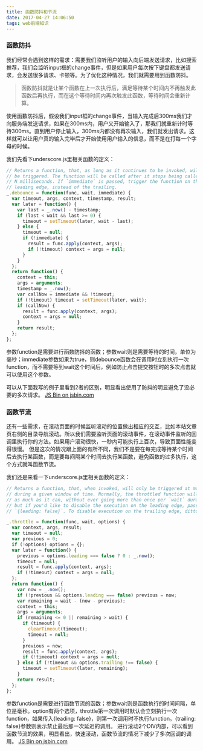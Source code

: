 ```yaml
---
title: 函数防抖和节流
date: 2017-04-27 14:06:50
tags: web前端知识
---
```


### 函数防抖
我们经常会遇到这样的需求：需要我们监听用户的输入向后端发送请求，比如搜索推荐，我们会监听input框的change事件，但是如果用户每次按下键盘都发送请求，会发送很多请求、卡顿等。为了优化这种情况，我们就需要用到函数防抖。

>函数防抖就是让某个函数在上一次执行后，满足等待某个时间内不再触发此函数后再执行，而在这个等待时间内再次触发此函数，等待时间会重新计算。

使用函数防抖后，假设我们input框的change事件，当输入完成后300ms我们才向服务端发送请求，如果在300ms内，用户又开始输入了，那我们就重新计时等待300ms。直到用户停止输入，300ms内都没有再次输入，我们就发出请求。这样就可以让用户真的输入完毕后才开始使用用户输入的信息，而不是在打每一个字母的时候。

我们先看下underscore.js里相关函数的定义：

```javascript
// Returns a function, that, as long as it continues to be invoked, will not
// be triggered. The function will be called after it stops being called for
// N milliseconds. If `immediate` is passed, trigger the function on the
// leading edge, instead of the trailing.
_.debounce = function(func, wait, immediate) {
  var timeout, args, context, timestamp, result;
  var later = function() {
    var last = _.now() - timestamp;
    if (last < wait && last >= 0) {
      timeout = setTimeout(later, wait - last);
    } else {
      timeout = null;
      if (!immediate) {
        result = func.apply(context, args);
        if (!timeout) context = args = null;
      }
    }
  };
  return function() {
    context = this;
    args = arguments;
    timestamp = _.now();
    var callNow = immediate && !timeout;
    if (!timeout) timeout = setTimeout(later, wait);
    if (callNow) {
      result = func.apply(context, args);
      context = args = null;
    }
    return result;
  };
};
```
参数function是需要进行函数防抖的函数；参数wait则是需要等待的时间，单位为毫秒；immediate参数如果为true，则debounce函数会在调用时立刻执行一次function，而不需要等到wait这个时间后，例如防止点击提交按钮时的多次点击就可以使用这个参数。

可以从下面我写的例子里看到2者的区别，明显看出使用了防抖的明显避免了没必要的多次请求。
<a class="jsbin-embed" href="http://jsbin.com/fuxowejolo/1/embed?js,output">JS Bin on jsbin.com</a><script src="http://static.jsbin.com/js/embed.min.js?3.41.6"></script>

### 函数节流
还有一些需求，在滚动页面的时候监听滚动的位置做出相应的交互，比如本站文章页右侧的目录导航滚动。所以我们需要监听页面的滚动事件，在滚动事件监听的回调里执行你的方法。如果用户滚动很快，一秒内可能执行上百次，导致页面性能变得很慢。
但是这次的情况跟上面的有所不同，我们不是要在每完成等待某个时间后去执行某函数，而是要每间隔某个时间去执行某函数，避免函数的过多执行，这个方式就叫函数节流。

我们还是来看一下underscore.js里相关函数的定义：

```javascript
// Returns a function, that, when invoked, will only be triggered at most once
// during a given window of time. Normally, the throttled function will run
// as much as it can, without ever going more than once per `wait` duration;
// but if you'd like to disable the execution on the leading edge, pass
// `{leading: false}`. To disable execution on the trailing edge, ditto.

_.throttle = function(func, wait, options) {
  var context, args, result;
  var timeout = null;
  var previous = 0;
  if (!options) options = {};
  var later = function() {
    previous = options.leading === false ? 0 : _.now();
    timeout = null;
    result = func.apply(context, args);
    if (!timeout) context = args = null;
  };
  return function() {
    var now = _.now();
    if (!previous && options.leading === false) previous = now;
    var remaining = wait - (now - previous);
    context = this;
    args = arguments;
    if (remaining <= 0 || remaining > wait) {
      if (timeout) {
        clearTimeout(timeout);
        timeout = null;
      }
      previous = now;
      result = func.apply(context, args);
      if (!timeout) context = args = null;
    } else if (!timeout && options.trailing !== false) {
      timeout = setTimeout(later, remaining);
    }
    return result;
  };
};
```
参数function是需要进行函数节流的函数；参数wait则是函数执行的时间间隔，单位是毫秒。option有两个选项，throttle第一次调用时默认会立刻执行一次function，如果传入{leading: false}，则第一次调用时不执行function。{trailing: false}参数则表示禁止最后那一次延迟的调用。
进行滚动2个DIV内部，可以看到函数节流的效果，明显看出，快速滚动，函数节流的情况下减少了多次回调的调用。
<a class="jsbin-embed" href="http://jsbin.com/havuximowu/1/embed?js,output">JS Bin on jsbin.com</a><script src="http://static.jsbin.com/js/embed.min.js?3.41.6"></script>

